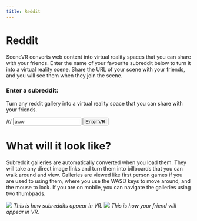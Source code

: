 ```yaml
---
title: Reddit
---
```


# Reddit

SceneVR converts web content into virtual reality spaces that you can share with your friends. Enter
the name of your favourite subreddit below to turn it into a virtual reality scene. Share the URL
of your scene with your friends, and you will see them when they join the scene.

<form action="#" class="enter-destination">
  <h3>Enter a subreddit:</h3>

  <p>
    Turn any reddit gallery into a virtual reality space that you can share with your friends.
  </p>

  <div>
    /r/ <input type="text" id="sub" value="aww" /> <button type="submit">Enter VR</button>
  </div>
</form>

# What will it look like?

Subreddit galleries are automatically converted when you load them. They will take any direct image
links and turn them into billboards that you can walk around and view. Galleries are viewed like
first person games if you are used to using them, where you use the WASD keys to move around,
and the mouse to look. If you are on mobile, you can navigate the galleries using two thumbpads.

<img src="/images/subreddit.png" class="screenshot" />
<cite>This is how subreddits appear in VR.</cite>

<img src="/images/friend.png" class="screenshot" />
<cite>This is how your friend will appear in VR.</cite>

<script>
  $('form').submit(function (e){
    var sub = $('form #sub').val();
    window.location = 'http://scenevr.com/wss/scene-reddit.herokuapp.com/gallery.xml?subreddit=' + sub;
    e.preventDefault();
  });

  $('#sub').focus();
</script>

